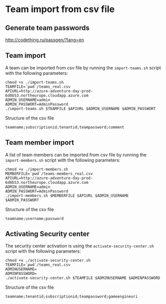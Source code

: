 # Team import from csv file

## Generate team passwords
http://codething.ru/passgen/?lang=en

## Team import
A team can be imported from csv file by running the `import-teams.sh` script with the following parameters:

```
chmod +x ./import-teams.sh
TEAMFILE=`pwd`/teams_real.csv
APIURL=http://azure-adventure-day-prod-6d0b53.northeurope.cloudapp.azure.com
ADMIN_USERNAME=admin
ADMIN_PASSWORT=AdminPassword
./import-teams.sh $TEAMFILE $APIURL $ADMIN_USERNAME $ADMIN_PASSWORT
```

Structure of the csv file

```
teamname;subscriptionid;tenantid;teampassword;comment
```

## Team member import

A list of team members can be imported from csv file by running the `import-members.sh` script with the following parameters:

```
chmod +x ./import-members.sh
MEMBERFILE=`pwd`/teams-members_real.csv
APIURL=http://azure-adventure-day-prod-6d0b53.northeurope.cloudapp.azure.com
ADMIN_USERNAME=admin
ADMIN_PASSWORT=AdminPassword
./import-members.sh $MEMBERFILE $APIURL $ADMIN_USERNAME $ADMIN_PASSWORT
```

Structure of the csv file

```
teamname;username;password
```

## Activating Security center 

The security center activation is using the `activate-security-center.sh` script with the following parameters:

```
chmod +x ./activate-security-center.sh
TEAMFILE=`pwd`/teams_real.csv
ADMINUSERNAME=
ADMINPASSWORD=
./activate-security-center.sh $TEAMFILE $ADMINUSERNAME $ADMINPASSWORD
```

Structure of the csv file

```
teamname;tenantid;subscriptionid;teampassword;gameengineuri
```